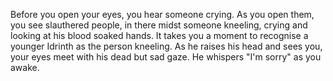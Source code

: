 Before you open your eyes, you hear someone crying. As you open them, you see slauthered people, in there midst someone kneeling, crying and looking at his blood soaked hands. It takes you a moment to recognise a younger Idrinth as the person kneeling. As he raises his head and sees you, your eyes meet with his dead but sad gaze. He whispers "I'm sorry" as you awake.
